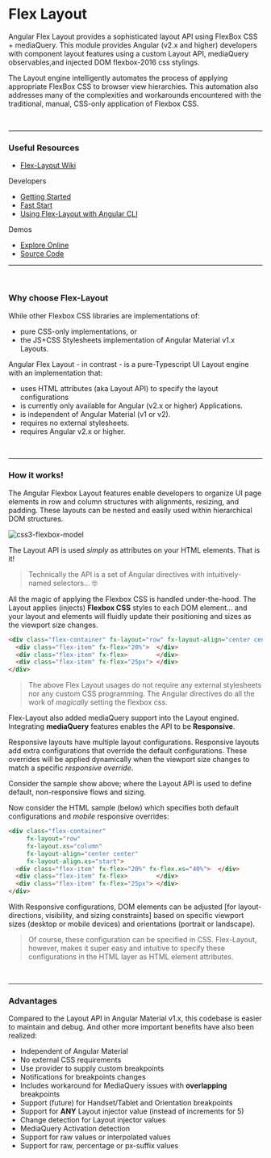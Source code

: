 # Flex Layout

Angular Flex Layout provides a sophisticated layout API using FlexBox CSS + mediaQuery. This module provides Angular (v2.x and higher) developers with component layout features using a custom Layout API, mediaQuery observables,and injected DOM flexbox-2016 css stylings.  

The Layout engine intelligently automates the process of applying appropriate FlexBox CSS to browser view hierarchies. This automation also addresses many of the complexities and workarounds encountered with the traditional, manual, CSS-only application of Flexbox CSS. 


<br/>

----

### Useful Resources

*  [Flex-Layout Wiki](https://github.com/angular/flex-layout/wiki)

Developers

*  [Getting Started](https://github.com/angular/flex-layout/wiki/Developer-Guide)
*  [Fast Start](https://github.com/angular/flex-layout/wiki/Fast-Start-with-Local-Builds)
*  [Using Flex-Layout with Angular CLI](https://github.com/angular/flex-layout/wiki/Integration-with-Angular-CLI)

Demos 

*  [Explore Online](https://tburleson-layouts-demos.firebaseapp.com/)
*  [Source Code](https://github.com/angular/flex-layout/blob/master/src/demo-app/app/demo-app-module.ts)

----

<br/>


### Why choose Flex-Layout

While other Flexbox CSS libraries are implementations of:

* pure CSS-only implementations, or 
* the JS+CSS Stylesheets implementation of Angular Material v1.x Layouts.

Angular Flex Layout - in contrast - is a pure-Typescript UI Layout engine with an implementation that: 

*  uses HTML attributes (aka Layout API) to specify the layout configurations
*  is currently only available for Angular (v2.x or higher) Applications.
*  is independent of Angular Material (v1 or v2).
*  requires no external stylesheets.
*  requires Angular v2.x or higher.

<br/>

----

### How it works!

The Angular Flexbox Layout features enable developers to organize UI page elements in row and column structures with 
alignments, resizing, and padding. These layouts can be nested and easily used within hierarchical DOM structures.

![css3-flexbox-model](https://cloud.githubusercontent.com/assets/210413/20034148/49a4fb62-a382-11e6-9822-42b90dec69be.jpg)


The Layout API is used *simply* as attributes on your HTML elements. That is it! 

> Technically the API is a set of Angular directives with intuitively-named selectors... 🤓

All the magic of applying the Flexbox CSS is handled under-the-hood. The Layout applies (injects) **Flexbox CSS** styles to each DOM element... and your layout and elements will fluidly update their positioning and sizes as the  viewport size changes. 

```html
<div class="flex-container" fx-layout="row" fx-layout-align="center center">
  <div class="flex-item" fx-flex="20%">  </div>
  <div class="flex-item" fx-flex>        </div>
  <div class="flex-item" fx-flex="25px"> </div>
</div> 
```

> The above Flex Layout usages do not require any external stylesheets nor any custom CSS programming. The Angular directives do all the work of *magically* setting the flexbox css.

Flex-Layout also added mediaQuery support into the Layout engined. Integrating **mediaQuery** features enables the API to be **Responsive**. 

Responsive layouts have multiple layout configurations. Responsive layouts add extra configurations that override the default configurations. These overrides will be applied dynamically
when the viewport size changes to match a specific *responsive override*.

Consider the sample show above; where the Layout API is used to define default, non-responsive flows and sizing.

Now consider the HTML sample (below) which specifies both default configurations and *mobile* responsive overrides:


```html
<div class="flex-container" 
     fx-layout="row" 
     fx-layout.xs="column"
     fx-layout-align="center center"
     fx-layout-align.xs="start">
  <div class="flex-item" fx-flex="20%" fx-flex.xs="40%">  </div>
  <div class="flex-item" fx-flex>        </div>
  <div class="flex-item" fx-flex="25px"> </div>
</div> 
```
   
With Responsive configurations, DOM elements can be adjusted [for layout-directions, visibility, and sizing constraints] based on 
specific viewport sizes (desktop or mobile devices) and orientations (portrait or landscape). 

> Of course, these configuration can be specified in CSS. Flex-Layout, however, makes it super easy
and intuitive to specify these configurations in the HTML layer as HTML element attributes.
 
 
<br/>

----

### Advantages 

Compared to the Layout API in Angular Material v1.x, this codebase is easier to maintain and debug.
And other more important benefits have also been realized:

*  Independent of Angular Material 
*  No external CSS requirements
*  Use provider to supply custom breakpoints
*  Notifications for breakpoints changes
  *  Includes workaround for MediaQuery issues with **overlapping** breakpoints
*  Support (future) for Handset/Tablet and Orientation breakpoints
*  Support for **ANY** Layout injector value (instead of increments for 5)
*  Change detection for Layout injector values
*  MediaQuery Activation detection 
*  Support for raw values or interpolated values
*  Support for raw, percentage or px-suffix values


